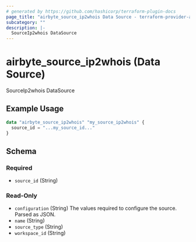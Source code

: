 ```yaml
---
# generated by https://github.com/hashicorp/terraform-plugin-docs
page_title: "airbyte_source_ip2whois Data Source - terraform-provider-airbyte"
subcategory: ""
description: |-
  SourceIp2whois DataSource
---
```


# airbyte_source_ip2whois (Data Source)

SourceIp2whois DataSource

## Example Usage

```terraform
data "airbyte_source_ip2whois" "my_source_ip2whois" {
  source_id = "...my_source_id..."
}
```

<!-- schema generated by tfplugindocs -->
## Schema

### Required

- `source_id` (String)

### Read-Only

- `configuration` (String) The values required to configure the source. Parsed as JSON.
- `name` (String)
- `source_type` (String)
- `workspace_id` (String)
